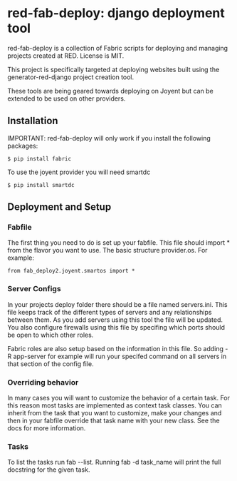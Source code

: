 # red-fab-deploy: django deployment tool

red-fab-deploy is a collection of Fabric scripts for deploying and
managing projects created at RED. License is MIT.

This project is specifically targeted at deploying websites built using
the generator-red-django project creation tool.

These tools are being geared towards deploying on Joyent but can be extended to be used on other providers.

## Installation

IMPORTANT: red-fab-deploy will only work if you install the following packages:

	$ pip install fabric

To use the joyent provider you will need smartdc

    $ pip install smartdc

## Deployment and Setup

### Fabfile

The first thing you need to do is set up your fabfile. This file should import * from the flavor you want to use. The basic structure provider.os. For example:

    from fab_deploy2.joyent.smartos import *

### Server Configs

In your projects deploy folder there should be a file named servers.ini. This file keeps track of the different types of servers and any relationships between them. As you add servers using this tool the file will be updated. You also configure firewalls using this file by specifing which ports should be open to which other roles.

Fabric roles are also setup based on the information in this file. So adding -R app-server for example will run your specifed command on all servers in that section of the config file.

### Overriding behavior

In many cases you will want to customize the behavior of a certain task. For this reason most tasks are implemented as context task classes. You can inherit from the task that you want to customize, make your changes and then in your fabfile override that task name with your new class. See the docs for more information.

### Tasks

To list the tasks run fab --list. Running fab -d task_name will print the full docstring for the given task.
